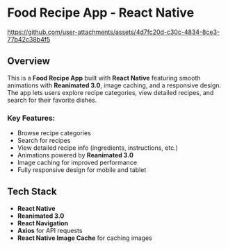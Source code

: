 # Food Recipe App - React Native

https://github.com/user-attachments/assets/4d7fc20d-c30c-4834-8ce3-77b42c38b4f5

## Overview

This is a **Food Recipe App** built with **React Native** featuring smooth animations with **Reanimated 3.0**, image caching, and a responsive design. The app lets users explore recipe categories, view detailed recipes, and search for their favorite dishes.

### Key Features:
- Browse recipe categories
- Search for recipes
- View detailed recipe info (ingredients, instructions, etc.)
- Animations powered by **Reanimated 3.0**
- Image caching for improved performance
- Fully responsive design for mobile and tablet

## Tech Stack
- **React Native** 
- **Reanimated 3.0** 
- **React Navigation**
- **Axios** for API requests
- **React Native Image Cache** for caching images
